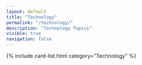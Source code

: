 ```yaml
---
layout: default
title: "Technology"
permalink: "/technology/"
description: "Technology Topics"
visible: true
navigation: false
---
```

<div class="post-list">
    {% include card-list.html category="Technology" %}
</div>